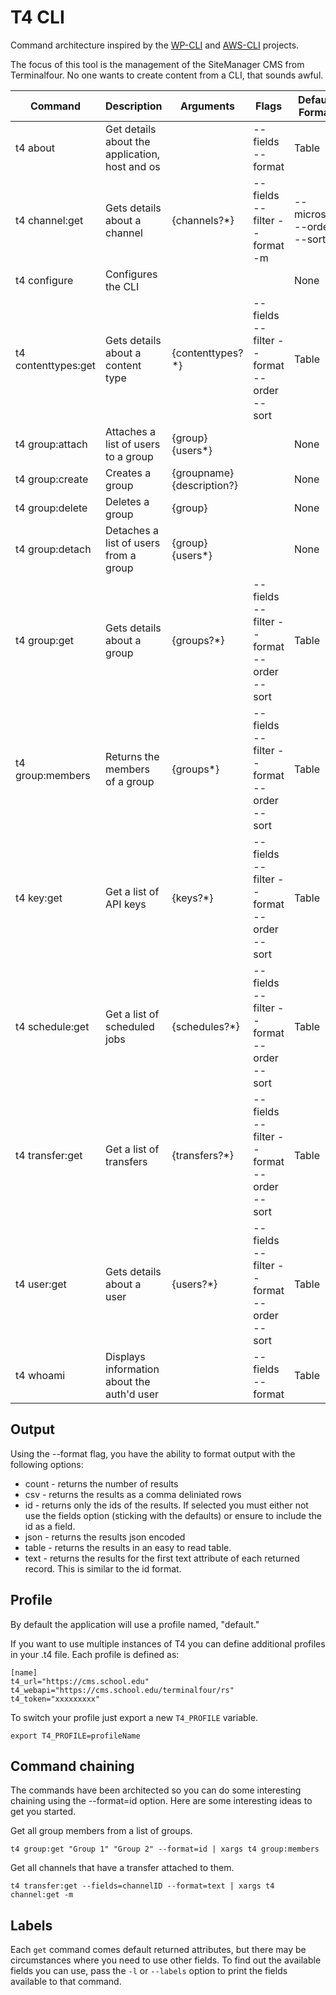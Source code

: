 # T4 CLI

Command architecture inspired by the [WP-CLI](https://wp-cli.org/) and [AWS-CLI](https://docs.aws.amazon.com/cli/index.html) projects.

The focus of this tool is the management of the SiteManager CMS from Terminalfour. No one wants to create content from a CLI, that sounds awful.

| Command              | Description                                    | Arguments                  | Flags                                                    | Default Format |
| -------------------- |------------------------------------------------|----------------------------|----------------------------------------------------------|----------------|
| t4 about             | Get details about the application, host and os |                            | --fields --format                                        | Table          |
| t4 channel:get       | Gets details about a channel                   | {channels?*}               | --fields --filter --format -m|--microsite --order --sort | Table          |
| t4 configure         | Configures the CLI                             |                            |                                                          | None           |
| t4 contenttypes:get  | Gets details about a content type              | {contenttypes?*}           | --fields --filter --format --order --sort                | Table          |
| t4 group:attach      | Attaches a list of users to a group            | {group} {users*}           |                                                          | None           |
| t4 group:create      | Creates a group                                | {groupname} {description?} |                                                          | None           |
| t4 group:delete      | Deletes a group                                | {group}                    |                                                          | None           |
| t4 group:detach      | Detaches a list of users from a group          | {group} {users*}           |                                                          | None           |
| t4 group:get         | Gets details about a group                     | {groups?*}                 | --fields --filter --format --order --sort                | Table          |
| t4 group:members     | Returns the members of a group                 | {groups*}                  | --fields --filter --format --order --sort                | Table          |
| t4 key:get           | Get a list of API keys                         | {keys?*}                   | --fields --filter --format --order --sort                | Table          |
| t4 schedule:get      | Get a list of scheduled jobs                   | {schedules?*}              | --fields --filter --format --order --sort                | Table          |
| t4 transfer:get      | Get a list of transfers                        | {transfers?*}              | --fields --filter --format --order --sort                | Table          |
| t4 user:get          | Gets details about a user                      | {users?*}                  | --fields --filter --format --order --sort                | Table          |
| t4 whoami            | Displays information about the auth'd user     |                            | --fields --format                                        | Table          |

## Output

Using the --format flag, you have the ability to format output with the following options:

* count - returns the number of results
* csv - returns the results as a comma deliniated rows
* id - returns only the ids of the results. If selected you must either not use the fields option (sticking with the defaults) or ensure to include the id as a field.
* json - returns the results json encoded
* table - returns the results in an easy to read table.
* text - returns the results for the first text attribute of each returned record. This is similar to the id format.

## Profile

By default the application will use a profile named, "default."

If you want to use multiple instances of T4 you can define additional profiles in your .t4 file. Each profile is defined as:

```
[name]
t4_url="https://cms.school.edu"
t4_webapi="https://cms.school.edu/terminalfour/rs"
t4_token="xxxxxxxxx"
```

To switch your profile just export a new `T4_PROFILE` variable.

```export T4_PROFILE=profileName```

## Command chaining

The commands have been architected so you can do some interesting chaining using the --format=id option. Here are some interesting ideas to get you started.

Get all group members from a list of groups.
```
t4 group:get "Group 1" "Group 2" --format=id | xargs t4 group:members
```

Get all channels that have a transfer attached to them.
```
t4 transfer:get --fields=channelID --format=text | xargs t4 channel:get -m
```

## Labels

Each `get` command comes default returned attributes, but there may be circumstances where you need to use other fields. To find out the available fields you can use, pass the `-l` or `--labels` option to print the fields available to that command.